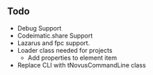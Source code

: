 ## Todo

* Debug Support
* Codeimatic.share Support
* Lazarus and fpc support.
* Loader class needed for projects
    * Add properties to <projectconfig> element item 
* Replace CLI with tNovusCommandLine class


  